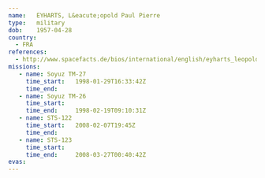 ```yaml
---
name:	EYHARTS, L&eacute;opold Paul Pierre
type:	military
dob:	1957-04-28
country:
  - FRA
references:
  - http://www.spacefacts.de/bios/international/english/eyharts_leopold.htm
missions:
   - name: Soyuz TM-27
     time_start:   1998-01-29T16:33:42Z
     time_end:     
   - name: Soyuz TM-26
     time_start:   
     time_end:     1998-02-19T09:10:31Z
   - name: STS-122
     time_start:   2008-02-07T19:45Z
     time_end:     
   - name: STS-123
     time_start:   
     time_end:     2008-03-27T00:40:42Z
evas:
---
```

